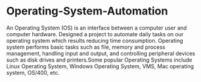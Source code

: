 # Operating-System-Automation
An Operating System (OS) is an interface between a computer user and computer hardware. Designed a project to automate daily tasks on our operating system which results reducing time consumption. Operating system performs basic tasks such as file, memory and process management, handling input and output, and controlling peripheral devices such as disk drives and printers.Some popular Operating Systems include Linux Operating System, Windows Operating System, VMS, Mac operating system, OS/400, etc.
